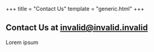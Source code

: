 +++
title = "Contact Us"
template = "generic.html"
+++
## Contact Us at [invalid@invalid.invalid](mailto:invalid@invalid.invalid)

Lorem ipsum
